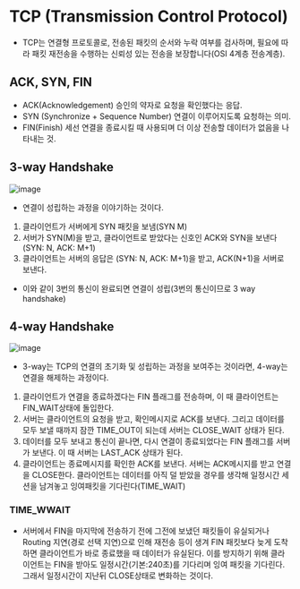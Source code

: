 # TCP (Transmission Control Protocol)
- TCP는 연결형 프로토콜로, 전송된 패킷의 순서와 누락 여부를 검사하며, 필요에 따라 패킷 재전송을 수행하는 신뢰성 있는 전송을 보장합니다(OSI 4계층 전송계층).

## ACK, SYN, FIN
- ACK(Acknowledgement) 승인의 약자로 요청을 확인했다는 응답.
- SYN (Synchronize + Sequence Number) 연결이 이루어지도록 요청하는 의미.
- FIN(Finish) 세선 연결을 종료시킬 때 사용되며 더 이상 전송할 데이터가 없음을 나타내는 것.

## 3-way Handshake
![image](https://user-images.githubusercontent.com/32945436/226533429-c17b4f89-9673-4762-a0c5-dbd2b0a109eb.png)
- 연결이 성립하는 과정을 이야기하는 것이다.
1. 클라이언트가 서버에게 SYN 패킷을 보냄(SYN M)
2. 서버가 SYN(M)을 받고, 클라이언트로 받았다는 신호인 ACK와 SYN을 보낸다(SYN: N, ACK: M+1)
3. 클라이언트는 서버의 응답은 (SYN: N, ACK: M+1)을 받고, ACK(N+1)을 서버로 보낸다.

- 이와 같이 3번의 통신이 완료되면 연결이 성립(3번의 통신이므로 3 way handshake)

## 4-way Handshake
![image](https://user-images.githubusercontent.com/32945436/226533892-9bd8d9d6-de58-4762-a042-42475b7053fc.png)
- 3-way는 TCP의 연결의 초기화 및 성립하는 과정을 보여주는 것이라면, 4-way는 연결을 해제하는 과정이다.
1. 클라이언트가 연결을 종료하겠다는 FIN 플래그를 전송하며, 이 때 클라이언트는 FIN_WAIT상태에 돌입한다.
2. 서버는 클라이언트의 요청을 받고, 확인메시지로 ACK를 보낸다. 그리고 데이터를 모두 보낼 때까지 잠깐 TIME_OUT이 되는데 서버는 CLOSE_WAIT 상태가 된다.
3. 데이터를 모두 보내고 통신이 끝나면, 다시 연결이 종료되었다는 FIN 플래그를 서버가 보낸다. 이 때 서버는 LAST_ACK 상태가 된다.
4. 클라이언트는 종료메시지를 확인한 ACK를 보낸다. 서버는 ACK메시지를 받고 연결을 CLOSE한다. 클라이언트는 데이터를 아직 덜 받았을 경우를 생각해 일정시간 세션을 남겨놓고 잉여패킷을 기다린다(TIME_WAIT)

### TIME_WWAIT
- 서버에서 FIN을 마지막에 전송하기 전에 그전에 보냈던 패킷들이 유실되거나 Routing 지연(경로 선택 지연)으로 인해 재전송 등이 생겨 FIN 패킷보다 늦게 도착하면 클라이언트가 바로 종료했을 때 데이터가 유실된다. 이를 방지하기 위해 클라이언트는 FIN을 받아도 일정시간(기본:240초)를 기다리며 잉여 패킷을 기다린다. 그래서 일정시간이 지난뒤 CLOSE상태로 변화하는 것이다.
